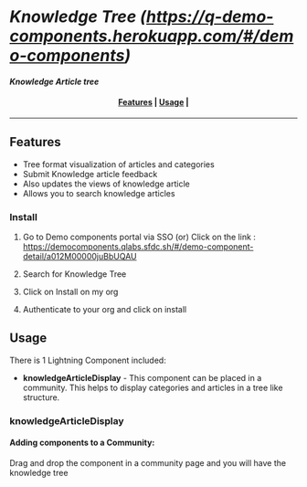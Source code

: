 # _Knowledge Tree (https://q-demo-components.herokuapp.com/#/demo-components)_

#### _Knowledge Article tree_

<h4 align="center">
	<a href="#features">Features</a> |
	<a href="#usage">Usage</a> |
</h4>

---

## Features

- Tree format visualization of articles and categories
- Submit Knowledge article feedback
- Also updates the views of knowledge article
- Allows you to search knowledge articles

### Install

1. Go to Demo components portal via SSO
   (or)
   Click on the link : https://democomponents.qlabs.sfdc.sh/#/demo-component-detail/a012M00000juBbUQAU

2. Search for Knowledge Tree

3. Click on Install on my org

4. Authenticate to your org and click on install

## Usage

There is 1 Lightning Component included:

- **knowledgeArticleDisplay** - This component can be placed in a community. This helps to display categories and articles in a tree like structure.

### knowledgeArticleDisplay

#### Adding components to a Community:

Drag and drop the component in a community page and you will have the knowledge tree

[repository-url]: https://github.com/sfdc-qbranch/KnowledgeTree
